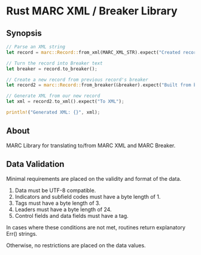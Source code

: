 # Rust MARC XML / Breaker Library

## Synopsis

```rs
// Parse an XML string
let record = marc::Record::from_xml(MARC_XML_STR).expect("Created record from XML");

// Turn the record into Breaker text
let breaker = record.to_breaker();

// Create a new record from previous record's breaker
let record2 = marc::Record::from_breaker(&breaker).expect("Built from breaker");

// Generate XML from our new record
let xml = record2.to_xml().expect("To XML");

println!("Generated XML: {}", xml);
```

## About

MARC Library for translating to/from MARC XML and MARC Breaker.

## Data Validation

Minimal requirements are placed on the validity and format of the data.

1. Data must be UTF-8 compatible.
1. Indicators and subfield codes must have a byte length of 1.
1. Tags must have a byte length of 3.
1. Leaders must have a byte length of 24.
1. Control fields and data fields must have a tag.

In cases where these conditions are not met, routines return explanatory
Err() strings.

Otherwise, no restrictions are placed on the data values.
